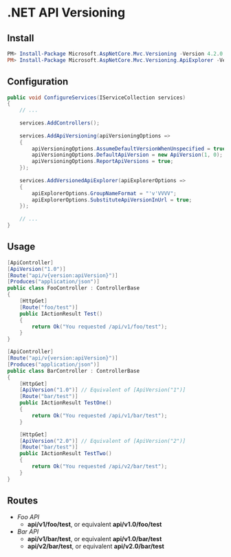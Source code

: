 # .NET API Versioning

## Install
``` powershell
PM> Install-Package Microsoft.AspNetCore.Mvc.Versioning -Version 4.2.0
PM> Install-Package Microsoft.AspNetCore.Mvc.Versioning.ApiExplorer -Version 4.2.0
```

## Configuration
``` csharp
public void ConfigureServices(IServiceCollection services)
{
    // ...
    
    services.AddControllers();
    
    services.AddApiVersioning(apiVersioningOptions =>
    {
        apiVersioningOptions.AssumeDefaultVersionWhenUnspecified = true;
        apiVersioningOptions.DefaultApiVersion = new ApiVersion(1, 0);
        apiVersioningOptions.ReportApiVersions = true;
    });
    
    services.AddVersionedApiExplorer(apiExplorerOptions =>
    {
        apiExplorerOptions.GroupNameFormat = "'v'VVVV";
        apiExplorerOptions.SubstituteApiVersionInUrl = true;
    });
    
    // ...
}
```

## Usage
``` csharp
[ApiController]
[ApiVersion("1.0")]
[Route("api/v{version:apiVersion}")]
[Produces("application/json")]
public class FooController : ControllerBase
{
    [HttpGet]
    [Route("foo/test")]
    public IActionResult Test()
    {
        return Ok("You requested /api/v1/foo/test");
    }
}
```

``` csharp
[ApiController]
[Route("api/v{version:apiVersion}")]
[Produces("application/json")]
public class BarController : ControllerBase
{
    [HttpGet]
    [ApiVersion("1.0")] // Equivalent of [ApiVersion("1")]
    [Route("bar/test")]
    public IActionResult TestOne()
    {
        return Ok("You requested /api/v1/bar/test");
    }

    [HttpGet]
    [ApiVersion("2.0")] // Equivalent of [ApiVersion("2")]
    [Route("bar/test")]
    public IActionResult TestTwo()
    {
        return Ok("You requested /api/v2/bar/test");
    }
}
```

## Routes
* *Foo API*
  * **api/v1/foo/test**, or equivalent **api/v1.0/foo/test**
* *Bar API*
  * **api/v1/bar/test**, or equivalent **api/v1.0/bar/test**
  * **api/v2/bar/test**, or equivalent **api/v2.0/bar/test**
